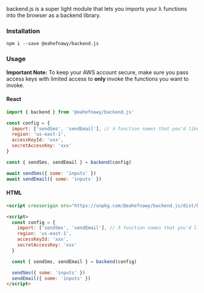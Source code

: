 backend.js is a super light module that lets you imports your λ functions into the browser as a backend library.

### Installation

```
npm i --save @eahefnawy/backend.js
```

### Usage

**Important Note:** To keep your AWS account secure, make sure you pass access keys with limited access to **only** invoke the functions you want to invoke. 

#### React
```js
import { backend } from '@eahefnawy/backend.js'

const config = {
  import: ['sendSms', 'sendEmail'], // λ function names that you'd like to import
  region: 'us-east-1',
  accessKeyId: 'xxx',
  secretAccessKey: 'xxx'
}

const { sendSms, sendEmail } = backend(config)

await sendSms({ some: 'inputs' })
await sendEmail({ some: 'inputs' })

```

#### HTML

```html
<script crossorigin src="https://unpkg.com/@eahefnawy/backend.js/dist/backend.umd.min.js"></script>

<script>
  const config = {
    import: ['sendSms', 'sendEmail'], // λ function names that you'd like to import
    region: 'us-east-1',
    accessKeyId: 'xxx',
    secretAccessKey: 'xxx'
  }

  const { sendSms, sendEmail } = backend(config)

  sendSms({ some: 'inputs' })
  sendEmail({ some: 'inputs' })
</script>
```

